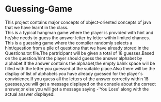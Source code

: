 # Guessing-Game
This project contains major concepts of object-oriented concepts of java that we have learnt in the class.</br>
		This is a typical hangman game where the player is provided with hint and he/she needs to guess the answer letter by letter within limited chances.
This is a guessing game where the compiler randomly selects a hint/question from a pile of questions that we have already stored in the Questions.txt file.The partricipant will be given a total of 18 guesses.Based on the question/hint the player should guess the answer alphabet by alphabet.If the answer contains the alphabet,the empty balnk space will be filled with the letter you guessed at the suitable place.Also there will be the display of list of alphabets you have already guessed for the player's convinience.If you guess all the letters of the answer correctly within 18 guesses,you will get a message displayed on the console about the correct answer,or else you will get a message saying -'You Lose' along with the actual answer displayed.
